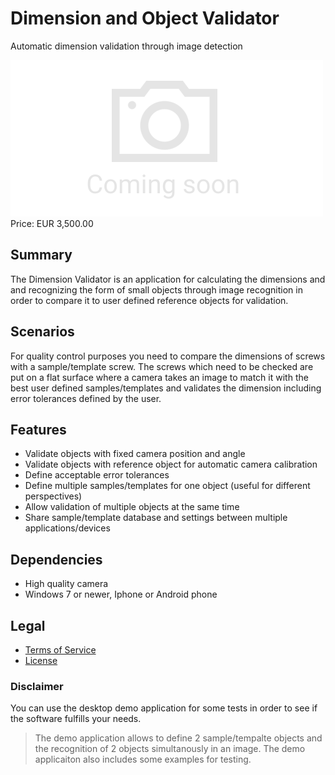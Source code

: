 # Dimension and Object Validator

Automatic dimension validation through image detection

<div class="splash">
    <img alt="Splash" src="/tpl/img/placeholder_splash.png">
    <div class="price">Price: EUR 3,500.00</div>
    <div class="purchase">
        <!--<a class="button" href="#">Demo</a>
        <a class="button" href="#">Buy</a>-->
    </div>
</div>

## Summary

The Dimension Validator is an application for calculating the dimensions and and recognizing the form of small objects through image recognition in order to compare it to user defined reference objects for validation.

## Scenarios

For quality control purposes you need to compare the dimensions of screws with a sample/template screw. The screws which need to be checked are put on a flat surface where a camera takes an image to match it with the best user defined samples/templates and validates the dimension including error tolerances defined by the user.

## Features

* Validate objects with fixed camera position and angle
* Validate objects with reference object for automatic camera calibration
* Define acceptable error tolerances
* Define multiple samples/templates for one object (useful for different perspectives)
* Allow validation of multiple objects at the same time
* Share sample/template database and settings between multiple applications/devices

## Dependencies

* High quality camera
* Windows 7 or newer, Iphone or Android phone

## Legal

* [Terms of Service](/en/terms)
* [License](https://github.com/Karaka-Management/DimensionValidatorApp/blob/master/LICENSE.txt)

### Disclaimer

You can use the desktop demo application for some tests in order to see if the software fulfills your needs.

> The demo application allows to define 2 sample/tempalte objects and the recognition of 2 objects simultanously in an image. The demo applicaiton also includes some examples for testing.
